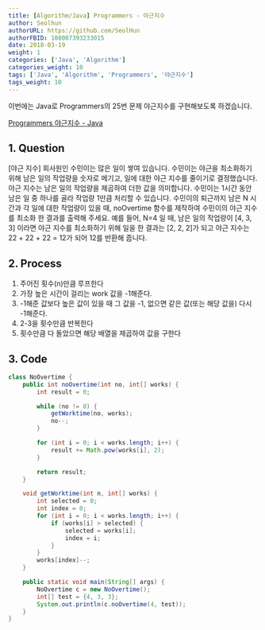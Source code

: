 ```yaml
---
title: [Algorithm/Java] Programmers - 야근지수
author: Seolhun
authorURL: https://github.com/SeolHun
authorFBID: 100007393233015
date: 2018-03-19
weight: 1
categories: ['Java', 'Algorithm']
categories_weight: 10
tags: ['Java', 'Algorithm', 'Programmers', '야근지수']
tags_weight: 10
---
```

이번에는 Java로 Programmers의 25번 문제 야근지수를 구현해보도록 하겠습니다.

[Programmers 야근지수 - Java](https://programmers.co.kr/learn/challenge_codes/25#)


## 1. Question
[야근 지수]
회사원인 수민이는 많은 일이 쌓여 있습니다. 수민이는 야근을 최소화하기 위해 남은 일의 작업량을 숫자로 메기고, 일에 대한 야근 지수를 줄이기로 결정했습니다. 야근 지수는 남은 일의 작업량을 제곱하여 더한 값을 의미합니다. 수민이는 1시간 동안 남은 일 중 하나를 골라 작업량 1만큼 처리할 수 있습니다. 수민이의 퇴근까지 남은 N 시간과 각 일에 대한 작업량이 있을 때, noOvertime 함수를 제작하여 수민이의 야근 지수를 최소화 한 결과를 출력해 주세요. 예를 들어, N=4 일 때, 남은 일의 작업량이 [4, 3, 3] 이라면 야근 지수를 최소화하기 위해 일을 한 결과는 [2, 2, 2]가 되고 야근 지수는 22 + 22 + 22 = 12가 되어 12를 반환해 줍니다.

## 2. Process
1. 주어진 횟수(n)만큼 루프한다
2. 가장 높은 시간이 걸리는 work 값을 -1해준다.
3. -1해준 값보다 높은 값이 있을 때 그 값을 -1, 없으면 같은 값(또는 해당 값을) 다시 -1해준다.
4. 2-3을 횟수만큼 반복한다
5. 횟수만큼 다 돌았으면 해당 배열을 제곱하여 값을 구한다

## 3. Code
```java
class NoOvertime {
    public int noOvertime(int no, int[] works) {
        int result = 0;

        while (no != 0) {
            getWorktime(no, works);
            no--;
        }

        for (int i = 0; i < works.length; i++) {
            result += Math.pow(works[i], 2);
        }

        return result;
    }

    void getWorktime(int n, int[] works) {
        int selected = 0;
        int index = 0;
        for (int i = 0; i < works.length; i++) {
            if (works[i] > selected) {
                selected = works[i];
                index = i;
            }
        }
        works[index]--;
    }

    public static void main(String[] args) {
        NoOvertime c = new NoOvertime();
        int[] test = {4, 3, 3};
        System.out.println(c.noOvertime(4, test));
    }
}
```
